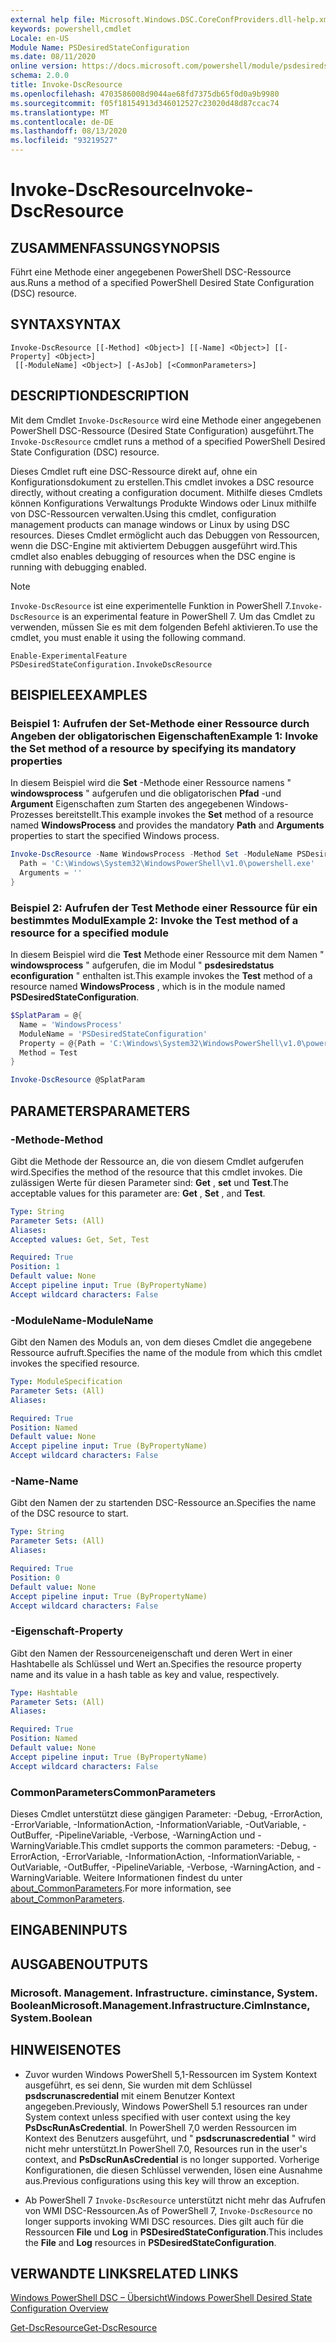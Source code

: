 ```yaml
---
external help file: Microsoft.Windows.DSC.CoreConfProviders.dll-help.xml
keywords: powershell,cmdlet
Locale: en-US
Module Name: PSDesiredStateConfiguration
ms.date: 08/11/2020
online version: https://docs.microsoft.com/powershell/module/psdesiredstateconfiguration/invoke-dscresource?view=powershell-7&WT.mc_id=ps-gethelp
schema: 2.0.0
title: Invoke-DscResource
ms.openlocfilehash: 4703586008d9044ae68fd7375db65f0d0a9b9980
ms.sourcegitcommit: f05f18154913d346012527c23020d48d87ccac74
ms.translationtype: MT
ms.contentlocale: de-DE
ms.lasthandoff: 08/13/2020
ms.locfileid: "93219527"
---
```

# <span data-ttu-id="99e61-103">Invoke-DscResource</span><span class="sxs-lookup"><span data-stu-id="99e61-103">Invoke-DscResource</span></span>

## <span data-ttu-id="99e61-104">ZUSAMMENFASSUNG</span><span class="sxs-lookup"><span data-stu-id="99e61-104">SYNOPSIS</span></span>
<span data-ttu-id="99e61-105">Führt eine Methode einer angegebenen PowerShell DSC-Ressource aus.</span><span class="sxs-lookup"><span data-stu-id="99e61-105">Runs a method of a specified PowerShell Desired State Configuration (DSC) resource.</span></span>

## <span data-ttu-id="99e61-106">SYNTAX</span><span class="sxs-lookup"><span data-stu-id="99e61-106">SYNTAX</span></span>

```
Invoke-DscResource [[-Method] <Object>] [[-Name] <Object>] [[-Property] <Object>]
 [[-ModuleName] <Object>] [-AsJob] [<CommonParameters>]
```

## <span data-ttu-id="99e61-107">DESCRIPTION</span><span class="sxs-lookup"><span data-stu-id="99e61-107">DESCRIPTION</span></span>

<span data-ttu-id="99e61-108">Mit dem Cmdlet `Invoke-DscResource` wird eine Methode einer angegebenen PowerShell DSC-Ressource (Desired State Configuration) ausgeführt.</span><span class="sxs-lookup"><span data-stu-id="99e61-108">The `Invoke-DscResource` cmdlet runs a method of a specified PowerShell Desired State Configuration (DSC) resource.</span></span>

<span data-ttu-id="99e61-109">Dieses Cmdlet ruft eine DSC-Ressource direkt auf, ohne ein Konfigurationsdokument zu erstellen.</span><span class="sxs-lookup"><span data-stu-id="99e61-109">This cmdlet invokes a DSC resource directly, without creating a configuration document.</span></span> <span data-ttu-id="99e61-110">Mithilfe dieses Cmdlets können Konfigurations Verwaltungs Produkte Windows oder Linux mithilfe von DSC-Ressourcen verwalten.</span><span class="sxs-lookup"><span data-stu-id="99e61-110">Using this cmdlet, configuration management products can manage windows or Linux by using DSC resources.</span></span> <span data-ttu-id="99e61-111">Dieses Cmdlet ermöglicht auch das Debuggen von Ressourcen, wenn die DSC-Engine mit aktiviertem Debuggen ausgeführt wird.</span><span class="sxs-lookup"><span data-stu-id="99e61-111">This cmdlet also enables debugging of resources when the DSC engine is running with debugging enabled.</span></span>

> [!NOTE]
> <span data-ttu-id="99e61-112">`Invoke-DscResource` ist eine experimentelle Funktion in PowerShell 7.</span><span class="sxs-lookup"><span data-stu-id="99e61-112">`Invoke-DscResource` is an experimental feature in PowerShell 7.</span></span> <span data-ttu-id="99e61-113">Um das Cmdlet zu verwenden, müssen Sie es mit dem folgenden Befehl aktivieren.</span><span class="sxs-lookup"><span data-stu-id="99e61-113">To use the cmdlet, you must enable it using the following command.</span></span>
>
> `Enable-ExperimentalFeature PSDesiredStateConfiguration.InvokeDscResource`

## <span data-ttu-id="99e61-114">BEISPIELE</span><span class="sxs-lookup"><span data-stu-id="99e61-114">EXAMPLES</span></span>

### <span data-ttu-id="99e61-115">Beispiel 1: Aufrufen der Set-Methode einer Ressource durch Angeben der obligatorischen Eigenschaften</span><span class="sxs-lookup"><span data-stu-id="99e61-115">Example 1: Invoke the Set method of a resource by specifying its mandatory properties</span></span>

<span data-ttu-id="99e61-116">In diesem Beispiel wird die **Set** -Methode einer Ressource namens " **windowsprocess** " aufgerufen und die obligatorischen **Pfad** -und **Argument** Eigenschaften zum Starten des angegebenen Windows-Prozesses bereitstellt.</span><span class="sxs-lookup"><span data-stu-id="99e61-116">This example invokes the **Set** method of a resource named **WindowsProcess** and provides the mandatory **Path** and **Arguments** properties to start the specified Windows process.</span></span>

```powershell
Invoke-DscResource -Name WindowsProcess -Method Set -ModuleName PSDesiredStateConfiguration -Property @{
  Path = 'C:\Windows\System32\WindowsPowerShell\v1.0\powershell.exe'
  Arguments = ''
}
```

### <span data-ttu-id="99e61-117">Beispiel 2: Aufrufen der Test Methode einer Ressource für ein bestimmtes Modul</span><span class="sxs-lookup"><span data-stu-id="99e61-117">Example 2: Invoke the Test method of a resource for a specified module</span></span>

<span data-ttu-id="99e61-118">In diesem Beispiel wird die **Test** Methode einer Ressource mit dem Namen " **windowsprocess** " aufgerufen, die im Modul " **psdesiredstatus econfiguration** " enthalten ist.</span><span class="sxs-lookup"><span data-stu-id="99e61-118">This example invokes the **Test** method of a resource named **WindowsProcess** , which is in the module named **PSDesiredStateConfiguration**.</span></span>

```powershell
$SplatParam = @{
  Name = 'WindowsProcess'
  ModuleName = 'PSDesiredStateConfiguration'
  Property = @{Path = 'C:\Windows\System32\WindowsPowerShell\v1.0\powershell.exe'; Arguments = ''}
  Method = Test
}

Invoke-DscResource @SplatParam
```

## <span data-ttu-id="99e61-119">PARAMETERS</span><span class="sxs-lookup"><span data-stu-id="99e61-119">PARAMETERS</span></span>

### <span data-ttu-id="99e61-120">-Methode</span><span class="sxs-lookup"><span data-stu-id="99e61-120">-Method</span></span>

<span data-ttu-id="99e61-121">Gibt die Methode der Ressource an, die von diesem Cmdlet aufgerufen wird.</span><span class="sxs-lookup"><span data-stu-id="99e61-121">Specifies the method of the resource that this cmdlet invokes.</span></span> <span data-ttu-id="99e61-122">Die zulässigen Werte für diesen Parameter sind: **Get** , **set** und **Test**.</span><span class="sxs-lookup"><span data-stu-id="99e61-122">The acceptable values for this parameter are: **Get** , **Set** , and **Test**.</span></span>

```yaml
Type: String
Parameter Sets: (All)
Aliases:
Accepted values: Get, Set, Test

Required: True
Position: 1
Default value: None
Accept pipeline input: True (ByPropertyName)
Accept wildcard characters: False
```

### <span data-ttu-id="99e61-123">-ModuleName</span><span class="sxs-lookup"><span data-stu-id="99e61-123">-ModuleName</span></span>

<span data-ttu-id="99e61-124">Gibt den Namen des Moduls an, von dem dieses Cmdlet die angegebene Ressource aufruft.</span><span class="sxs-lookup"><span data-stu-id="99e61-124">Specifies the name of the module from which this cmdlet invokes the specified resource.</span></span>

```yaml
Type: ModuleSpecification
Parameter Sets: (All)
Aliases:

Required: True
Position: Named
Default value: None
Accept pipeline input: True (ByPropertyName)
Accept wildcard characters: False
```

### <span data-ttu-id="99e61-125">-Name</span><span class="sxs-lookup"><span data-stu-id="99e61-125">-Name</span></span>

<span data-ttu-id="99e61-126">Gibt den Namen der zu startenden DSC-Ressource an.</span><span class="sxs-lookup"><span data-stu-id="99e61-126">Specifies the name of the DSC resource to start.</span></span>

```yaml
Type: String
Parameter Sets: (All)
Aliases:

Required: True
Position: 0
Default value: None
Accept pipeline input: True (ByPropertyName)
Accept wildcard characters: False
```

### <span data-ttu-id="99e61-127">-Eigenschaft</span><span class="sxs-lookup"><span data-stu-id="99e61-127">-Property</span></span>

<span data-ttu-id="99e61-128">Gibt den Namen der Ressourceneigenschaft und deren Wert in einer Hashtabelle als Schlüssel und Wert an.</span><span class="sxs-lookup"><span data-stu-id="99e61-128">Specifies the resource property name and its value in a hash table as key and value, respectively.</span></span>

```yaml
Type: Hashtable
Parameter Sets: (All)
Aliases:

Required: True
Position: Named
Default value: None
Accept pipeline input: True (ByPropertyName)
Accept wildcard characters: False
```

### <span data-ttu-id="99e61-129">CommonParameters</span><span class="sxs-lookup"><span data-stu-id="99e61-129">CommonParameters</span></span>

<span data-ttu-id="99e61-130">Dieses Cmdlet unterstützt diese gängigen Parameter: -Debug, -ErrorAction, -ErrorVariable, -InformationAction, -InformationVariable, -OutVariable, -OutBuffer, -PipelineVariable, -Verbose, -WarningAction und -WarningVariable.</span><span class="sxs-lookup"><span data-stu-id="99e61-130">This cmdlet supports the common parameters: -Debug, -ErrorAction, -ErrorVariable, -InformationAction, -InformationVariable, -OutVariable, -OutBuffer, -PipelineVariable, -Verbose, -WarningAction, and -WarningVariable.</span></span> <span data-ttu-id="99e61-131">Weitere Informationen findest du unter [about_CommonParameters](https://go.microsoft.com/fwlink/?LinkID=113216).</span><span class="sxs-lookup"><span data-stu-id="99e61-131">For more information, see [about_CommonParameters](https://go.microsoft.com/fwlink/?LinkID=113216).</span></span>

## <span data-ttu-id="99e61-132">EINGABEN</span><span class="sxs-lookup"><span data-stu-id="99e61-132">INPUTS</span></span>

## <span data-ttu-id="99e61-133">AUSGABEN</span><span class="sxs-lookup"><span data-stu-id="99e61-133">OUTPUTS</span></span>

### <span data-ttu-id="99e61-134">Microsoft. Management. Infrastructure. ciminstance, System. Boolean</span><span class="sxs-lookup"><span data-stu-id="99e61-134">Microsoft.Management.Infrastructure.CimInstance, System.Boolean</span></span>

## <span data-ttu-id="99e61-135">HINWEISE</span><span class="sxs-lookup"><span data-stu-id="99e61-135">NOTES</span></span>

- <span data-ttu-id="99e61-136">Zuvor wurden Windows PowerShell 5,1-Ressourcen im System Kontext ausgeführt, es sei denn, Sie wurden mit dem Schlüssel **psdscrunascredential** mit einem Benutzer Kontext angegeben.</span><span class="sxs-lookup"><span data-stu-id="99e61-136">Previously, Windows PowerShell 5.1 resources ran under System context unless specified with user context using the key **PsDscRunAsCredential**.</span></span> <span data-ttu-id="99e61-137">In PowerShell 7,0 werden Ressourcen im Kontext des Benutzers ausgeführt, und " **psdscrunascredential** " wird nicht mehr unterstützt.</span><span class="sxs-lookup"><span data-stu-id="99e61-137">In PowerShell 7.0, Resources run in the user's context, and **PsDscRunAsCredential** is no longer supported.</span></span> <span data-ttu-id="99e61-138">Vorherige Konfigurationen, die diesen Schlüssel verwenden, lösen eine Ausnahme aus.</span><span class="sxs-lookup"><span data-stu-id="99e61-138">Previous configurations using this key will throw an exception.</span></span>

- <span data-ttu-id="99e61-139">Ab PowerShell 7 `Invoke-DscResource` unterstützt nicht mehr das Aufrufen von WMI DSC-Ressourcen.</span><span class="sxs-lookup"><span data-stu-id="99e61-139">As of PowerShell 7, `Invoke-DscResource` no longer supports invoking WMI DSC resources.</span></span> <span data-ttu-id="99e61-140">Dies gilt auch für die Ressourcen **File** und **Log** in **PSDesiredStateConfiguration**.</span><span class="sxs-lookup"><span data-stu-id="99e61-140">This includes the **File** and **Log** resources in **PSDesiredStateConfiguration**.</span></span>

## <span data-ttu-id="99e61-141">VERWANDTE LINKS</span><span class="sxs-lookup"><span data-stu-id="99e61-141">RELATED LINKS</span></span>

[<span data-ttu-id="99e61-142">Windows PowerShell DSC – Übersicht</span><span class="sxs-lookup"><span data-stu-id="99e61-142">Windows PowerShell Desired State Configuration Overview</span></span>](/powershell/scripting/dsc/overview/dscforengineers)

[<span data-ttu-id="99e61-143">Get-DscResource</span><span class="sxs-lookup"><span data-stu-id="99e61-143">Get-DscResource</span></span>](Get-DscResource.md)
